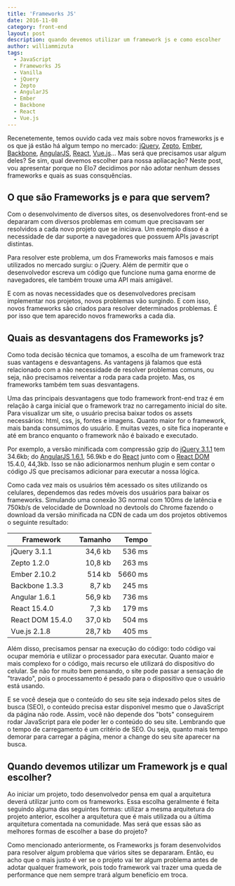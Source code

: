 ```yaml
---
title: 'Frameworks JS'
date: 2016-11-08
category: front-end
layout: post
description: quando devemos utilizar um framework js e como escolher
author: williammizuta
tags:
  - JavaScript
  - Frameworks JS
  - Vanilla
  - jQuery
  - Zepto
  - AngularJS
  - Ember
  - Backbone
  - React
  - Vue.js
---
```


Recenetemente, temos ouvido cada vez mais sobre novos frameworks js e os que já estão há algum tempo no mercado: [jQuery](https://jquery.com/), [Zepto](http://zeptojs.com/), [Ember](http://emberjs.com/), [Backbone](http://backbonejs.org/), [AngularJS](https://angular.io/), [React](https://facebook.github.io/react/), [Vue.js](https://vuejs.org/)... Mas será que precisamos usar algum deles? Se sim, qual devemos escolher para nossa apliacação? Neste post, vou apresentar porque no Elo7 decidimos por não adotar nenhum desses frameworks e quais as suas consquências.

## O que são Frameworks js e para que servem?

Com o desenvolvimento de diversos sites, os desenvolvedores front-end se depararam com diversos problemas em comum que precisavam ser resolvidos a cada novo projeto que se iniciava. Um exemplo disso é a necessidade de dar suporte a navegadores que possuem APIs javascript distintas.

Para resolver este problema, um dos Frameworks mais famosos e mais utilizados no mercado surgiu: o jQuery. Além de permitir que o desenvolvedor escreva um código que funcione numa gama enorme de navegadores, ele também trouxe uma API mais amigável.

E com as novas necessidades que os desenvolvedores precisam implementar nos projetos, novos problemas vão surgindo. E com isso, novos frameworks são criados para resolver determinados problemas. É por isso que tem aparecido novos frameworks a cada dia.

## Quais as desvantagens dos Frameworks js?

Como toda decisão técnica que tomamos, a escolha de um framework traz suas vantagens e desvantagens. As vantagens já falamos que está relacionado com a não necessidade de resolver problemas comuns, ou seja, não precisamos reiventar a roda para cada projeto. Mas, os frameworks também tem suas desvantagens.

Uma das principais desvantagens que todo framework front-end traz é em relação à carga inicial que o framework traz no carregamento inicial do site. Para visualizar um site, o usuário precisa baixar todos os assets necessários: html, css, js, fontes e imagens. Quanto maior for o framework, mais banda consumimos do usuário. E muitas vezes, o site fica inoperante e até em branco enquanto o framework não é baixado e executado.

Por exemplo, a versão minificada com compressão gzip do [jQuery 3.1.1](https://code.jquery.com/jquery-3.1.1.min.js) tem 34.6kb; do [AngularJS 1.6.1](https://ajax.googleapis.com/ajax/libs/angularjs/1.6.1/angular.min.js), 56.9kb e do [React](https://unpkg.com/react@15.4.0/dist/react.min.js) junto com o [React DOM](https://unpkg.com/react-dom@15.4.0/dist/react-dom.min.js) 15.4.0, 44,3kb. Isso se não adicionarmos nenhum plugin e sem contar o código JS que precisamos adicionar para executar a nossa lógica.

Como cada vez mais os usuários têm acessado os sites utilizando os celulares, dependemos das redes móveis dos usuários para baixar os frameworks. Simulando uma conexão 3G normal com 100ms de latência e 750kb/s de velocidade de Download no devtools do Chrome fazendo o download da versão minificada na CDN de cada um dos projetos obtivemos o seguinte resultado:

| Framework        | Tamanho | Tempo   |
|------------------|--------:|--------:|
| jQuery 3.1.1     | 34,6 kb |  536 ms |
| Zepto 1.2.0      | 10,8 kb |  263 ms |
| Ember 2.10.2     |  514 kb | 5660 ms |
| Backbone 1.3.3   |  8,7 kb |  245 ms |
| Angular 1.6.1    | 56,9 kb |  736 ms |
| React 15.4.0     |  7,3 kb |  179 ms |
| React DOM 15.4.0 | 37,0 kb |  504 ms |
| Vue.js 2.1.8     | 28,7 kb |  405 ms |

Além disso, precisamos pensar na execução do código: todo código vai ocupar memória e utilizar o processador para executar. Quanto maior e mais complexo for o código, mais recurso ele utilizará do dispositivo do celular. Se não for muito bem pensando, o site pode passar a sensação de "travado", pois o processamento é pesado para o dispositivo que o usuário está usando.

E se você deseja que o conteúdo do seu site seja indexado pelos sites de busca (SEO), o conteúdo precisa estar disponível mesmo que o JavaScript da página não rode. Assim, você não depende dos "bots" conseguirem rodar JavaScript para ele poder ler o conteúdo do seu site. Lembrando que o tempo de carregamento é um critério de SEO. Ou seja, quanto mais tempo demorar para carregar a página, menor a change do seu site aparecer na busca.

## Quando devemos utilizar um Framework js e qual escolher?

Ao iniciar um projeto, todo desenvolvedor pensa em qual a arquitetura deverá utilizar junto com os frameworks. Essa escolha geralmente é feita seguindo alguma das seguintes formas: utilizar a mesma arquitetura do projeto anterior, escolher a arquitetura que é mais utilizada ou a última arquitetura comentada na comunidade. Mas será que essas são as melhores formas de escolher a base do projeto?

Como mencionado anteriormente, os Frameworks js foram desenvolvidos para resolver algum problema que vários sites se depararam. Então, eu acho que o mais justo é ver se o projeto vai ter algum problema antes de adotar qualquer framework, pois todo framework vai trazer uma queda de performance que nem sempre trará algum benefício em troca.
